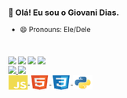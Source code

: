 
   ### 👋 Olá! Eu sou o **Giovani Dias**.

- 😄 Pronouns: Ele/Dele

##
<div style="display: inline_block"><br>
<a href="mailto:giovani.eb3@gmail.com" ><img src="https://img.shields.io/badge/Gmail-D14836?style=for-the-badge&logo=gmail&logoColor=white" target="_blank"></a>
<a href="https://www.instagram.com/giovanii.dias" target="_blank"><img src= 
"https://img.shields.io/badge/Instagram-E4405F?style=for-the-badge&logo=instagram&logoColor=white" target="_blank"></a>
<a href= "https://www.linkedin.com/in/giovani-dias-de-abreu-b5b272192" target="_blank"><img src= "https://img.shields.io/badge/LinkedIn-0077B5?style=for-the-badge&logo=linkedin&logoColor=white" target="_blank"></a>
<a href="#" target="_blank"><img src="https://img.shields.io/badge/Slack-4A154B?style=for-the-badge&logo=slack&logoColor=white" target="_blank"></a>
</div>


<div display: "inline-block";>
  <a href="https://github.com/giovaniidias">
  <img height="150em" src="https://github-readme-stats.vercel.app/api?username=giovaniidias&show_icons=true&theme=dark&include_all_commits=true&count_private=true"/>
  <img height="150em" src="https://github-readme-stats.vercel.app/api/top-langs/?username=giovaniidias&layout=compact&langs_count=7&theme=dark"/>
     </div>



<div>     
  <img align="center" alt="gio-Js" height="30" width="40" src="https://raw.githubusercontent.com/devicons/devicon/master/icons/javascript/javascript-plain.svg">
  <img align="center" alt="gio-HTML" height="30" width="40" src="https://raw.githubusercontent.com/devicons/devicon/master/icons/html5/html5-original.svg">
  <img align="center" alt="gio-CSS" height="30" width="40" src="https://raw.githubusercontent.com/devicons/devicon/master/icons/css3/css3-original.svg">
  <img align="center" alt="gio-Python" height="30" width="40" src="https://raw.githubusercontent.com/devicons/devicon/master/icons/python/python-original.svg">
  
 </div>

##

     
     
